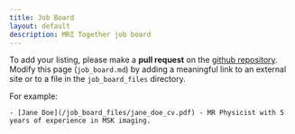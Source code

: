 ```yaml
--- 
title: Job Board
layout: default
description: MRI Together job board
--- 
```


<!-- # MRI Together Job board -->

To add your listing, please make a **pull request** on the [github repository](https://github.com/mritogether/mritogether.github.io). Modify this page (`job_board.md`) by adding a meaningful link to an external site or to a file in the `job_board_files` directory.

For example:
```
- [Jane Doe](/job_board_files/jane_doe_cv.pdf) - MR Physicist with 5 years of experience in MSK imaging.
```

<!-- ## Open Positions

## Job Seekers

- [Sample entry](/job_board_files/sample2.pdf) - Sample description.
 -->